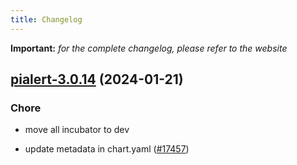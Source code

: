 ```yaml
---
title: Changelog
---
```


**Important:**
*for the complete changelog, please refer to the website*



## [pialert-3.0.14](https://github.com/truecharts/charts/compare/pialert-3.0.13...pialert-3.0.14) (2024-01-21)

### Chore



- move all incubator to dev

- update metadata in chart.yaml ([#17457](https://github.com/truecharts/charts/issues/17457))